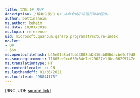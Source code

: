```yaml
---
title: 实现 Q# 程序
description: 了解如何使用 Q# 从命令提示符运行简单程序。
author: bettinaheim
ms.author: beheim
ms.date: 10/07/2020
ms.topic: reference
uid: microsoft.quantum.qsharp.programstructure-index
no-loc:
- Q#
- $$v
ms.openlocfilehash: b45e0fe8a4fbb33008dd2416ab006dacbe9c79d8
ms.sourcegitcommit: 71605ea9cc630e84e7ef29027e1f0ea06299747e
ms.translationtype: HT
ms.contentlocale: zh-CN
ms.lasthandoff: 01/26/2021
ms.locfileid: "98844175"
---
```

<!---
# Implementing a program in Q#
-->

[!INCLUDE [source link](~/includes/qsharp-language/Specifications/Language/1_ProgramStructure/README.md)]

